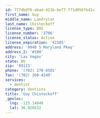 ```yaml
---
id: 777dbd76-abad-421b-be77-f71d056fb41c
first_name: Guy
middle_name: Landrytat
last_name: Chisteckoff
license_type: DDS
license_number: '3706'
license_status: Active
license_expiration: '42185'
address: '8940 S Maryland Pkwy'
address_2: '#100'
city: 'Las Vegas'
state: NV
zip: '89123'
phone: '(702) 270-6501'
fax: '(702) 260-4249'
services:
  - dentist
category: dentists
title: 'Guy Chisteckoff'
_geoloc:
  lng: -115.14848
  lat: 36.026532
---
```

